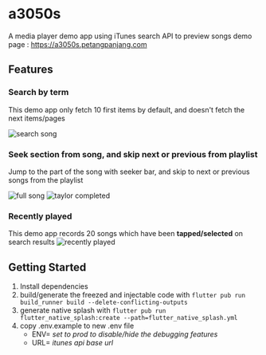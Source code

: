 # a3050s

A media player demo app using iTunes search API to preview songs
demo page : https://a3050s.petangpanjang.com

## Features

### Search by term

This demo app only fetch 10 first items by default, and doesn't fetch the next items/pages

![search song](./docs/img-search-view.png)

### Seek section from song, and skip next or previous from playlist

Jump to the part of the song with seeker bar, and skip to next or previous songs from the playlist

![full song](./docs/img-full-view.png)
![taylor completed](./docs/img-taylor-completed.png)


### Recently played

This demo app records 20 songs which have been **tapped/selected** on search results
![recently played](./docs/img-recently-played.png)




## Getting Started

1. Install dependencies
2. build/generate the freezed and injectable code with
`flutter pub run build_runner build --delete-conflicting-outputs`
3. generate native splash with `flutter pub run flutter_native_splash:create --path=flutter_native_splash.yml`
4. copy .env.example to new .env file 
   - ENV= *set to prod to disable/hide the debugging features*
   - URL= *itunes api base url*